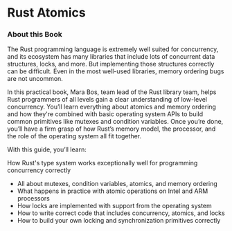 # Rust Atomics

### About this Book

The Rust programming language is extremely well suited for concurrency, and its ecosystem has many libraries that include lots of concurrent data structures, locks, and more. But implementing those structures correctly can be difficult. Even in the most well-used libraries, memory ordering bugs are not uncommon.

In this practical book, Mara Bos, team lead of the Rust library team, helps Rust programmers of all levels gain a clear understanding of low-level concurrency. You’ll learn everything about atomics and memory ordering and how they're combined with basic operating system APIs to build common primitives like mutexes and condition variables. Once you’re done, you’ll have a firm grasp of how Rust’s memory model, the processor, and the role of the operating system all fit together.

With this guide, you’ll learn:

How Rust's type system works exceptionally well for programming concurrency correctly

- All about mutexes, condition variables, atomics, and memory ordering
- What happens in practice with atomic operations on Intel and ARM processors
- How locks are implemented with support from the operating system
- How to write correct code that includes concurrency, atomics, and locks
- How to build your own locking and synchronization primitives correctly

